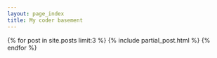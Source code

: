 ```yaml
---
layout: page_index
title: My coder basement
---
```

{% for post in site.posts limit:3 %}
{% include partial_post.html %}
{% endfor %}